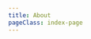 ```yaml
---
title: About
pageClass: index-page
---
```

<template>
  <div class="page-container about-page">
    <div>
      <h1>联系我们</h1>
      <p>如果您对我们的产品有什么建议，欢迎联系我们：</p>
      <p>邮箱：<a href="mailto:befunninglearn@gmail.com">befunninglearn@gmail.com</a></p>
    </div>
  </div>
</template>

<script>
export default {
  metaInfo: {
    title: 'About'
  }
}
</script>
<style>
  .about-page {
    display: flex;
    justify-content: center;
    padding-top: 50px;
  }
</style>
